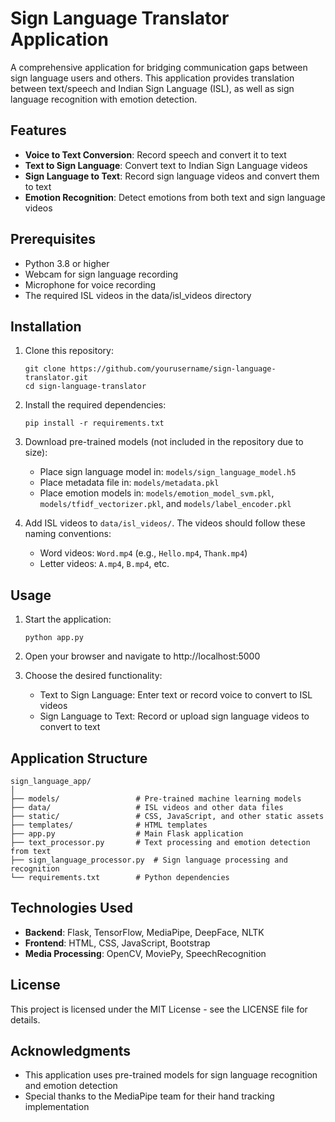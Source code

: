 # Sign Language Translator Application

A comprehensive application for bridging communication gaps between sign language users and others. This application provides translation between text/speech and Indian Sign Language (ISL), as well as sign language recognition with emotion detection.

## Features

- **Voice to Text Conversion**: Record speech and convert it to text
- **Text to Sign Language**: Convert text to Indian Sign Language videos
- **Sign Language to Text**: Record sign language videos and convert them to text
- **Emotion Recognition**: Detect emotions from both text and sign language videos

## Prerequisites

- Python 3.8 or higher
- Webcam for sign language recording
- Microphone for voice recording
- The required ISL videos in the data/isl_videos directory

## Installation

1. Clone this repository:
   ```
   git clone https://github.com/yourusername/sign-language-translator.git
   cd sign-language-translator
   ```

2. Install the required dependencies:
   ```
   pip install -r requirements.txt
   ```

3. Download pre-trained models (not included in the repository due to size):
   - Place sign language model in: `models/sign_language_model.h5`
   - Place metadata file in: `models/metadata.pkl`
   - Place emotion models in: `models/emotion_model_svm.pkl`, `models/tfidf_vectorizer.pkl`, and `models/label_encoder.pkl`

4. Add ISL videos to `data/isl_videos/`. The videos should follow these naming conventions:
   - Word videos: `Word.mp4` (e.g., `Hello.mp4`, `Thank.mp4`)
   - Letter videos: `A.mp4`, `B.mp4`, etc.

## Usage

1. Start the application:
   ```
   python app.py
   ```

2. Open your browser and navigate to http://localhost:5000

3. Choose the desired functionality:
   - Text to Sign Language: Enter text or record voice to convert to ISL videos
   - Sign Language to Text: Record or upload sign language videos to convert to text

## Application Structure

```
sign_language_app/
│
├── models/                 # Pre-trained machine learning models
├── data/                   # ISL videos and other data files
├── static/                 # CSS, JavaScript, and other static assets
├── templates/              # HTML templates
├── app.py                  # Main Flask application
├── text_processor.py       # Text processing and emotion detection from text
├── sign_language_processor.py  # Sign language processing and recognition
└── requirements.txt        # Python dependencies
```

## Technologies Used

- **Backend**: Flask, TensorFlow, MediaPipe, DeepFace, NLTK
- **Frontend**: HTML, CSS, JavaScript, Bootstrap
- **Media Processing**: OpenCV, MoviePy, SpeechRecognition

## License

This project is licensed under the MIT License - see the LICENSE file for details.

## Acknowledgments

- This application uses pre-trained models for sign language recognition and emotion detection
- Special thanks to the MediaPipe team for their hand tracking implementation
